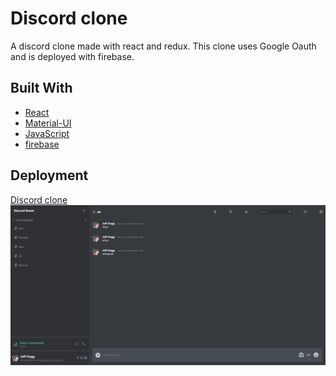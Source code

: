 # Discord clone

A discord clone made with react and redux. This clone uses Google Oauth and is deployed with firebase.

## Built With
* [React](https://reactjs.org/)
* [Material-UI](https://material-ui.com/)
* [JavaScript](https://www.javascript.com/)
* [firebase](https://firebase.google.com/)

## Deployment

[Discord clone](https://discord-47ed9.web.app/)
  [![Dashboard](src/images/discordss.png)](https://discord-47ed9.web.app/ "Discord-clone")
